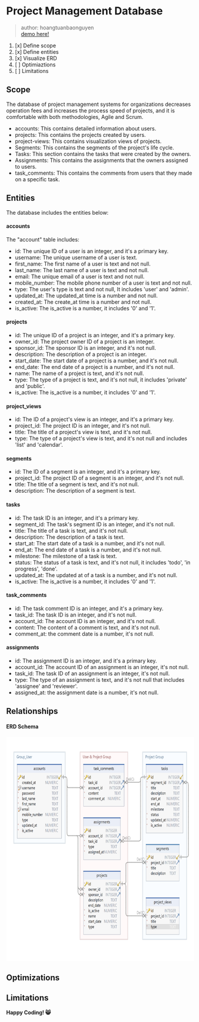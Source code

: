 # Project Management Database
> author: hoangtuanbaonguyen     
> [demo here!](https://www.google.com/)

1. [x] Define scope
2. [x] Define entities
3. [x] Visualize ERD
4. [ ] Optimiaztions
5. [ ] Limitations


## Scope    
The database of project management systems for organizations decreases operation fees and increases the process speed of projects, and it is comfortable with both methodologies, Agile and Scrum.

* accounts: This contains detailed information about users.
* projects: This contains the projects created by users.
* project-views: This contains visualization views of projects.
* Segments: This contains the segments of the project's life cycle.
* Tasks: This section contains the tasks that were created by the owners.
* Assignments: This contains the assignments that the owners assigned to users.
* task_comments: This contains the comments from users that they made on a specific task.
  
## Entities
The database includes the entities below:

#### accounts
The "account" table includes:
* id: The unique ID of a user is an integer, and it's a primary key.
* username: The unique username of a user is text.
* first_name: The first name of a user is text and not null.
* last_name: The last name of a user is text and not null.
* email: The unique email of a user is text and not null.
* mobile_number: The mobile phone number of a user is text and not null.
* type: The user's type is text and not null, It includes 'user' and 'admin'.
* updated_at: The updated_at time is a number and not null.
* created_at: The create_at time is a number and not null.
* is_active: The is_active is a number, it includes '0' and '1'.
  
#### projects
* id: The unique ID of a project is an integer, and it's a primary key.
* owner_id: The project owner ID of a project is an integer.
* sponsor_id: The sponsor ID is an integer, and it's not null.
* description: The description of a project is an integer.
* start_date: The start date of a project is a number, and it's not null.
* end_date: The end date of a project is a number, and it's not null.
* name: The name of a project is text, and it's not null.
* type: The type of a project is text, and it's not null, it includes 'private' and 'public'.
* is_active: The is_active is a number, it includes '0' and '1'.

#### project_views
* id: The ID of a project's view is an integer, and it's a primary key.
* project_id: The project ID is an integer, and it's not null.
* title: The title of a project's view is text, and it's not null.
* type: The type of a project's view is text, and it's not null and includes 'list' and 'calendar'.

#### segments
* id: The ID of a segment is an integer, and it's a primary key.
* project_id: The project ID of a segment is an integer, and it's not null.
* title: The title of a segment is text, and it's not null.
* description: The description of a segment is text.

#### tasks
* id: The task ID is an integer, and it's a primary key.
* segment_id: The task's segment ID is an integer, and it's not null.
* title: The title of a task is text, and it's not null.
* description: The description of a task is text.
* start_at: The start date of a task is a number, and it's not null.
* end_at: The end date of a task is a number, and it's not null.
* milestone: The milestone of a task is text.
* status: The status of a task is text, and it's not null, it includes 'todo', 'in progress', 'done'.
* updated_at: The updated at of a task is a number, and it's not null.
* is_active: The is_active is a number, it includes '0' and '1'.

#### task_comments
* id: The task comment ID is an integer, and it's a primary key.
* task_id: The task ID is an integer, and it's not null.
* account_id: The account ID is an integer, and it's not null.
* content: The content of a comment is text, and it's not null.
* comment_at: the comment date is a number, it's not null.

#### assignments
* id: The assignment ID is an integer, and it's a primary key.
* account_id: The account ID of an assignment is an integer, it's not null.
* task_id: The task ID of an assignment is an integer, it's not null.
* type: The type of an assignment is text, and it's not null that includes 'assignee' and 'reviewer'.
* assigned_at: the assignment date is a number, it's not null.

## Relationships
#### ERD Schema
<img src="/schema.png" alt="Database Project Management Schema" style="width: 800px; height: 600px;">

## Optimizations
## Limitations

**Happy Coding! 😸**
